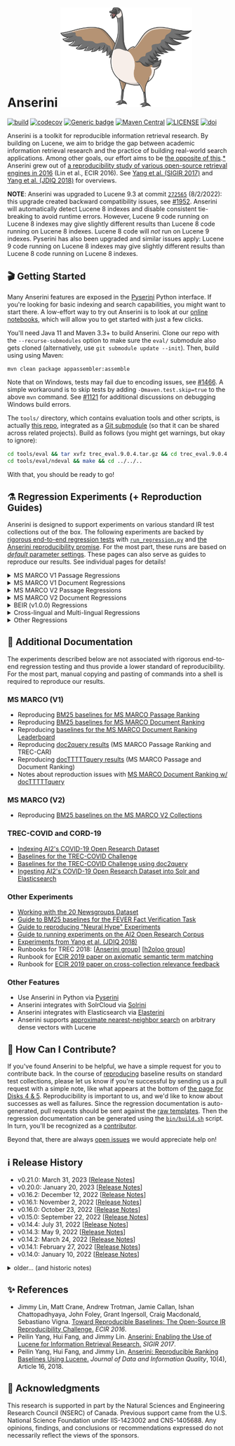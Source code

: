 Anserini <img src="docs/anserini-logo.png" width="300" />
========
[![build](https://github.com/castorini/anserini/actions/workflows/maven.yml/badge.svg)](https://github.com/castorini/anserini/actions)
[![codecov](https://codecov.io/gh/castorini/anserini/branch/master/graph/badge.svg)](https://codecov.io/gh/castorini/anserini)
[![Generic badge](https://img.shields.io/badge/Lucene-v9.5.0-brightgreen.svg)](https://archive.apache.org/dist/lucene/java/9.5.0/)
[![Maven Central](https://img.shields.io/maven-central/v/io.anserini/anserini?color=brightgreen)](https://central.sonatype.com/namespace/io.anserini)
[![LICENSE](https://img.shields.io/badge/license-Apache-blue.svg?style=flat)](https://www.apache.org/licenses/LICENSE-2.0)
[![doi](http://img.shields.io/badge/doi-10.1145%2F3239571-blue.svg?style=flat)](https://doi.org/10.1145/3239571)

Anserini is a toolkit for reproducible information retrieval research.
By building on Lucene, we aim to bridge the gap between academic information retrieval research and the practice of building real-world search applications.
Among other goals, our effort aims to be [the opposite of this](http://phdcomics.com/comics/archive.php?comicid=1689).[*](docs/reproducibility.md)
Anserini grew out of [a reproducibility study of various open-source retrieval engines in 2016](https://cs.uwaterloo.ca/~jimmylin/publications/Lin_etal_ECIR2016.pdf) (Lin et al., ECIR 2016). 
See [Yang et al. (SIGIR 2017)](https://dl.acm.org/authorize?N47337) and [Yang et al. (JDIQ 2018)](https://dl.acm.org/citation.cfm?doid=3289400.3239571) for overviews.

**NOTE**: Anserini was upgraded to Lucene 9.3 at commit [`272565`](https://github.com/castorini/anserini/commit/27256551e958f39495b04e89ef55de9d27f33414) (8/2/2022): this upgrade created backward compatibility issues, see [#1952](https://github.com/castorini/anserini/issues/1952).
Anserini will automatically detect Lucene 8 indexes and disable consistent tie-breaking to avoid runtime errors.
However, Lucene 9 code running on Lucene 8 indexes may give slightly different results than Lucene 8 code running on Lucene 8 indexes.
Lucene 8 code will _not_ run on Lucene 9 indexes.
Pyserini has also been upgraded and similar issues apply: Lucene 9 code running on Lucene 8 indexes may give slightly different results than Lucene 8 code running on Lucene 8 indexes.

## 🎬 Getting Started

Many Anserini features are exposed in the [Pyserini](http://pyserini.io/) Python interface.
If you're looking for basic indexing and search capabilities, you might want to start there.
A low-effort way to try out Anserini is to look at our [online notebooks](https://github.com/castorini/anserini-notebooks), which will allow you to get started with just a few clicks.

You'll need Java 11 and Maven 3.3+ to build Anserini.
Clone our repo with the `--recurse-submodules` option to make sure the `eval/` submodule also gets cloned (alternatively, use `git submodule update --init`).
Then, build using using Maven:

```
mvn clean package appassembler:assemble
```

Note that on Windows, tests may fail due to encoding issues, see [#1466](https://github.com/castorini/anserini/issues/1466).
A simple workaround is to skip tests by adding `-Dmaven.test.skip=true` to the above `mvn` command.
See [#1121](https://github.com/castorini/pyserini/discussions/1121) for additional discussions on debugging Windows build errors.

The `tools/` directory, which contains evaluation tools and other scripts, is actually [this repo](https://github.com/castorini/anserini-tools), integrated as a [Git submodule](https://git-scm.com/book/en/v2/Git-Tools-Submodules) (so that it can be shared across related projects).
Build as follows (you might get warnings, but okay to ignore):

```bash
cd tools/eval && tar xvfz trec_eval.9.0.4.tar.gz && cd trec_eval.9.0.4 && make && cd ../../..
cd tools/eval/ndeval && make && cd ../../..
```

With that, you should be ready to go!

## ⚗️ Regression Experiments (+ Reproduction Guides)

Anserini is designed to support experiments on various standard IR test collections out of the box.
The following experiments are backed by [rigorous end-to-end regression tests](docs/regressions.md) with [`run_regression.py`](src/main/python/run_regression.py) and [the Anserini reproducibility promise](docs/regressions.md).
For the most part, these runs are based on [_default_ parameter settings](src/main/java/io/anserini/search/SearchCollection.java).
These pages can also serve as guides to reproduce our results.
See individual pages for details!

<details>
<summary>MS MARCO V1 Passage Regressions</summary>

### MS MARCO V1 Passage Regressions

|                                             |                                   dev                                    |                                 DL19                                  |                                 DL20                                  |
|---------------------------------------------|:------------------------------------------------------------------------:|:---------------------------------------------------------------------:|:---------------------------------------------------------------------:|
| **Unsupervised Sparse Lexical**             |                                                                          |                                                                       |                                                                       |
| BoW baselines                               |                 [+](docs/regressions-msmarco-passage.md)                 |                 [+](docs/regressions-dl19-passage.md)                 |                 [+](docs/regressions-dl20-passage.md)                 |
| Quantized BM25                              |             [✓](docs/regressions-msmarco-passage-bm25-b8.md)             |             [✓](docs/regressions-dl19-passage-bm25-b8.md)             |             [✓](docs/regressions-dl20-passage-bm25-b8.md)             |
| WP baselines                                |               [+](docs/regressions-msmarco-passage-wp.md)                |               [+](docs/regressions-dl19-passage-wp.md)                |               [+](docs/regressions-dl20-passage-wp.md)                |
| Huggingface WP baselines                    |             [+](docs/regressions-msmarco-passage-hgf-wp.md)              |             [+](docs/regressions-dl19-passage-hgf-wp.md)              |             [+](docs/regressions-dl20-passage-hgf-wp.md)              |
| doc2query                                   |            [+](docs/regressions-msmarco-passage-doc2query.md)            |                                                                       |                                                                       |
| doc2query-T5                                |          [+](docs/regressions-msmarco-passage-docTTTTTquery.md)          |          [+](docs/regressions-dl19-passage-docTTTTTquery.md)          |          [+](docs/regressions-dl20-passage-docTTTTTquery.md)          |
| **Learned Sparse Lexical (uniCOIL family)** |                                                                          |                                                                       |                                                                       |
| uniCOIL noexp                               |          [✓](docs/regressions-msmarco-passage-unicoil-noexp.md)          |          [✓](docs/regressions-dl19-passage-unicoil-noexp.md)          |          [✓](docs/regressions-dl20-passage-unicoil-noexp.md)          |
| uniCOIL with doc2query-T5                   |             [✓](docs/regressions-msmarco-passage-unicoil.md)             |             [✓](docs/regressions-dl19-passage-unicoil.md)             |             [✓](docs/regressions-dl20-passage-unicoil.md)             |
| uniCOIL with TILDE                          |     [✓](docs/regressions-msmarco-passage-unicoil-tilde-expansion.md)     |                                                                       |                                                                       |
| **Learned Sparse Lexical (other)**          |                                                                          |                                                                       |                                                                       |
| DeepImpact                                  |           [✓](docs/regressions-msmarco-passage-deepimpact.md)            |                                                                       |                                                                       |
| SPLADEv2                                    |       [✓](docs/regressions-msmarco-passage-distill-splade-max.md)        |                                                                       |                                                                       |
| SPLADE-distill CoCodenser-medium            | [✓](docs/regressions-msmarco-passage-splade-distil-cocodenser-medium.md) | [✓](docs/regressions-dl19-passage-splade-distil-cocodenser-medium.md) | [✓](docs/regressions-dl20-passage-splade-distil-cocodenser-medium.md) |
| SPLADE++ CoCondenser-EnsembleDistil         |          [✓](docs/regressions-msmarco-passage-splade-pp-ed.md)           |          [✓](docs/regressions-dl19-passage-splade-pp-ed.md)           |          [✓](docs/regressions-dl20-passage-splade-pp-ed.md)           |
| SPLADE++ CoCondenser-EnsembleDistil (ONNX)  |        [✓](docs/regressions-msmarco-passage-splade-pp-ed-onnx.md)        |        [✓](docs/regressions-dl19-passage-splade-pp-ed-onnx.md)        |        [✓](docs/regressions-dl20-passage-splade-pp-ed-onnx.md)        |
| SPLADE++ CoCondenser-SelfDistil             |          [✓](docs/regressions-msmarco-passage-splade-pp-sd.md)           |          [✓](docs/regressions-dl19-passage-splade-pp-sd.md)           |          [✓](docs/regressions-dl20-passage-splade-pp-sd.md)           |
| SPLADE++ CoCondenser-SelfDistil (ONNX)      |        [✓](docs/regressions-msmarco-passage-splade-pp-sd-onnx.md)        |        [✓](docs/regressions-dl19-passage-splade-pp-sd-onnx.md)        |        [✓](docs/regressions-dl20-passage-splade-pp-sd-onnx.md)        |
| **Learned Dense**                           |                                                                          |                                                                       |                                                                       |
| cosDPR-distil                               |         [✓](docs/regressions-msmarco-passage-cos-dpr-distil.md)          |                                                                       |                                                                       |                                                                       |

### Available Corpora for Download

| Corpora                                                                                                                                   |   Size | Checksum                           |
|:------------------------------------------------------------------------------------------------------------------------------------------|-------:|:-----------------------------------|
| [Quantized BM25](https://rgw.cs.uwaterloo.ca/JIMMYLIN-bucket0/data/msmarco-passage-bm25-b8.tar)                                           | 1.2 GB | `0a623e2c97ac6b7e814bf1323a97b435` |
| [uniCOIL (noexp)](https://rgw.cs.uwaterloo.ca/JIMMYLIN-bucket0/data/msmarco-passage-unicoil-noexp.tar)                                    | 2.7 GB | `f17ddd8c7c00ff121c3c3b147d2e17d8` |
| [uniCOIL (d2q-T5)](https://rgw.cs.uwaterloo.ca/JIMMYLIN-bucket0/data/msmarco-passage-unicoil.tar)                                         | 3.4 GB | `78eef752c78c8691f7d61600ceed306f` |
| [uniCOIL (TILDE)](https://rgw.cs.uwaterloo.ca/JIMMYLIN-bucket0/data/msmarco-passage-unicoil-tilde-expansion.tar)                          | 3.9 GB | `12a9c289d94e32fd63a7d39c9677d75c` |
| [DeepImpact](https://rgw.cs.uwaterloo.ca/JIMMYLIN-bucket0/data/msmarco-passage-deepimpact.tar)                                            | 3.6 GB | `73843885b503af3c8b3ee62e5f5a9900` |
| [SPLADEv2](https://rgw.cs.uwaterloo.ca/JIMMYLIN-bucket0/data/msmarco-passage-distill-splade-max.tar)                                      | 9.9 GB | `b5d126f5d9a8e1b3ef3f5cb0ba651725` |
| [SPLADE-distill CoCodenser-medium](https://rgw.cs.uwaterloo.ca/JIMMYLIN-bucket0/data/msmarco-passage-splade_distil_cocodenser_medium.tar) | 4.9 GB | `f77239a26d08856e6491a34062893b0c` |
| [SPLADE++ CoCondenser-EnsembleDistil](https://rgw.cs.uwaterloo.ca/pyserini/data/msmarco-passage-splade-pp-ed.tar)                         | 4.2 GB | `e489133bdc54ee1e7c62a32aa582bc77` |
| [SPLADE++ CoCondenser-SelfDistil](https://rgw.cs.uwaterloo.ca/pyserini/data/msmarco-passage-splade-pp-sd.tar)                             | 4.8 GB | `cb7e264222f2bf2221dd2c9d28190be1` |
| [cosDPR-distil](https://rgw.cs.uwaterloo.ca/pyserini/data/msmarco-passage-cos-dpr-distil.tar)                                             |  57 GB | `e20ffbc8b5e7f760af31298aefeaebbd` |

</details>
<details>
<summary>MS MARCO V1 Document Regressions</summary>

### MS MARCO V1 Document Regressions

|                                                                                               |                             dev                              |                           DL19                            |                           DL20                            |
|-----------------------------------------------------------------------------------------------|:------------------------------------------------------------:|:---------------------------------------------------------:|:---------------------------------------------------------:|
| **Unsupervised Lexical, Complete Doc**[*](docs/experiments-msmarco-doc-doc2query-details.md)  |
| BoW baselines                                                                                 |             [+](docs/regressions-msmarco-doc.md)             |             [+](docs/regressions-dl19-doc.md)             |             [+](docs/regressions-dl20-doc.md)             |
| WP baselines                                                                                  |           [+](docs/regressions-msmarco-doc-wp.md)            |           [+](docs/regressions-dl19-doc-wp.md)            |           [+](docs/regressions-dl20-doc-wp.md)            |
| Huggingface WP baselines                                                                      |         [+](docs/regressions-msmarco-doc-hgf-wp.md)          |         [+](docs/regressions-dl19-doc-hgf-wp.md)          |         [+](docs/regressions-dl20-doc-hgf-wp.md)          |
| doc2query-T5                                                                                  |      [+](docs/regressions-msmarco-doc-docTTTTTquery.md)      |      [+](docs/regressions-dl19-doc-docTTTTTquery.md)      |      [+](docs/regressions-dl20-doc-docTTTTTquery.md)      |
| **Unsupervised Lexical, Segmented Doc**[*](docs/experiments-msmarco-doc-doc2query-details.md) |
| BoW baselines                                                                                 |        [+](docs/regressions-msmarco-doc-segmented.md)        |        [+](docs/regressions-dl19-doc-segmented.md)        |        [+](docs/regressions-dl20-doc-segmented.md)        |
| WP baselines                                                                                  |      [+](docs/regressions-msmarco-doc-segmented-wp.md)       |      [+](docs/regressions-dl19-doc-segmented-wp.md)       |      [+](docs/regressions-dl20-doc-segmented-wp.md)       |
| doc2query-T5                                                                                  | [+](docs/regressions-msmarco-doc-segmented-docTTTTTquery.md) | [+](docs/regressions-dl19-doc-segmented-docTTTTTquery.md) | [+](docs/regressions-dl20-doc-segmented-docTTTTTquery.md) |
| **Learned Sparse Lexical**                                                                    |
| uniCOIL noexp                                                                                 | [✓](docs/regressions-msmarco-doc-segmented-unicoil-noexp.md) | [✓](docs/regressions-dl19-doc-segmented-unicoil-noexp.md) | [✓](docs/regressions-dl20-doc-segmented-unicoil-noexp.md) |
| uniCOIL with doc2query-T5                                                                     |    [✓](docs/regressions-msmarco-doc-segmented-unicoil.md)    |    [✓](docs/regressions-dl19-doc-segmented-unicoil.md)    |    [✓](docs/regressions-dl20-doc-segmented-unicoil.md)    |

### Available Corpora for Download

| Corpora                                                                                                                                         |   Size | Checksum                           |
|:------------------------------------------------------------------------------------------------------------------------------------------------|-------:|:-----------------------------------|
| [MS MARCO V1 doc: uniCOIL (noexp)](https://rgw.cs.uwaterloo.ca/JIMMYLIN-bucket0/data/msmarco-doc-segmented-unicoil-noexp.tar)                   |  11 GB | `11b226e1cacd9c8ae0a660fd14cdd710` |
| [MS MARCO V1 doc: uniCOIL (d2q-T5)](https://rgw.cs.uwaterloo.ca/JIMMYLIN-bucket0/data/msmarco-doc-segmented-unicoil.tar)                        |  19 GB | `6a00e2c0c375cb1e52c83ae5ac377ebb` |

</details>
<details>
<summary>MS MARCO V2 Passage Regressions</summary>

### MS MARCO V2 Passage Regressions

|                                            |                               dev                               |                           DL21                            |                           DL22                            |
|--------------------------------------------|:---------------------------------------------------------------:|:---------------------------------------------------------:|:---------------------------------------------------------:|
| **Unsupervised Lexical, Original Corpus**  |
| baselines                                  |           [+](docs/regressions-msmarco-v2-passage.md)           |           [+](docs/regressions-dl21-passage.md)           |           [+](docs/regressions-dl22-passage.md)           |
| doc2query-T5                               |       [+](docs/regressions-msmarco-v2-passage-d2q-t5.md)        |       [+](docs/regressions-dl21-passage-d2q-t5.md)        |       [+](docs/regressions-dl22-passage-d2q-t5.md)        |
| **Unsupervised Lexical, Augmented Corpus** |
| baselines                                  |      [+](docs/regressions-msmarco-v2-passage-augmented.md)      |      [+](docs/regressions-dl21-passage-augmented.md)      |      [+](docs/regressions-dl22-passage-augmented.md)      |
| doc2query-T5                               |  [+](docs/regressions-msmarco-v2-passage-augmented-d2q-t5.md)   |  [+](docs/regressions-dl21-passage-augmented-d2q-t5.md)   |  [+](docs/regressions-dl22-passage-augmented-d2q-t5.md)   |
| **Learned Sparse Lexical**                 |
| uniCOIL noexp zero-shot                    | [✓](docs/regressions-msmarco-v2-passage-unicoil-noexp-0shot.md) | [✓](docs/regressions-dl21-passage-unicoil-noexp-0shot.md) | [✓](docs/regressions-dl22-passage-unicoil-noexp-0shot.md) |
| uniCOIL with doc2query-T5 zero-shot        |    [✓](docs/regressions-msmarco-v2-passage-unicoil-0shot.md)    |    [✓](docs/regressions-dl21-passage-unicoil-0shot.md)    |    [✓](docs/regressions-dl22-passage-unicoil-0shot.md)    |
| SPLADE++ CoCondenser-EnsembleDistil        |    [✓](docs/regressions-msmarco-v2-passage-splade-pp-ed.md)     |    [✓](docs/regressions-dl21-passage-splade-pp-ed.md)     |    [✓](docs/regressions-dl22-passage-splade-pp-ed.md)     |
| SPLADE++ CoCondenser-SelfDistil            |    [✓](docs/regressions-msmarco-v2-passage-splade-pp-sd.md)     |    [✓](docs/regressions-dl21-passage-splade-pp-sd.md)     |    [✓](docs/regressions-dl22-passage-splade-pp-sd.md)     | 

### Available Corpora for Download

| Corpora                                                                                                              |  Size | Checksum                           |
|:---------------------------------------------------------------------------------------------------------------------|------:|:-----------------------------------|
| [uniCOIL (noexp)](https://rgw.cs.uwaterloo.ca/JIMMYLIN-bucket0/data/msmarco_v2_passage_unicoil_noexp_0shot.tar)      | 24 GB | `d9cc1ed3049746e68a2c91bf90e5212d` |
| [uniCOIL (d2q-T5)](https://rgw.cs.uwaterloo.ca/JIMMYLIN-bucket0/data/msmarco_v2_passage_unicoil_0shot.tar)           | 41 GB | `1949a00bfd5e1f1a230a04bbc1f01539` |
| [SPLADE++ CoCondenser-EnsembleDistil](https://rgw.cs.uwaterloo.ca/pyserini/data/msmarco_v2_passage_splade_pp_ed.tar) | 66 GB | `2cdb2adc259b8fa6caf666b20ebdc0e8` |
| [SPLADE++ CoCondenser-SelfDistil)](https://rgw.cs.uwaterloo.ca/pyserini/data/msmarco_v2_passage_splade_pp_sd.tar)    | 76 GB | `061930dd615c7c807323ea7fc7957877` |

</details>
<details>
<summary>MS MARCO V2 Document Regressions</summary>

### MS MARCO V2 Document Regressions

|                                         |                                   dev                                    |                                DL21                                |
|-----------------------------------------|:------------------------------------------------------------------------:|:------------------------------------------------------------------:|
| **Unsupervised Lexical, Complete Doc**  |
| baselines                               |                 [+](docs/regressions-msmarco-v2-doc.md)                  |                 [+](docs/regressions-dl21-doc.md)                  |
| doc2query-T5                            |              [+](docs/regressions-msmarco-v2-doc-d2q-t5.md)              |              [+](docs/regressions-dl21-doc-d2q-t5.md)              |
| **Unsupervised Lexical, Segmented Doc** |
| baselines                               |            [+](docs/regressions-msmarco-v2-doc-segmented.md)             |            [+](docs/regressions-dl21-doc-segmented.md)             |
| doc2query-T5                            |         [+](docs/regressions-msmarco-v2-doc-segmented-d2q-t5.md)         |         [+](docs/regressions-dl21-doc-segmented-d2q-t5.md)         |
| **Learned Sparse Lexical**              |
| uniCOIL noexp zero-shot                 | [✓](docs/regressions-msmarco-v2-doc-segmented-unicoil-noexp-0shot-v2.md) | [✓](docs/regressions-dl21-doc-segmented-unicoil-noexp-0shot-v2.md) |
| uniCOIL with doc2query-T5 zero-shot     |    [✓](docs/regressions-msmarco-v2-doc-segmented-unicoil-0shot-v2.md)    |    [✓](docs/regressions-dl21-doc-segmented-unicoil-0shot-v2.md)    |

### Available Corpora for Download

| Corpora                                                                                                                                         |   Size | Checksum                           |
|:------------------------------------------------------------------------------------------------------------------------------------------------|-------:|:-----------------------------------|
| [MS MARCO V2 doc: uniCOIL (noexp)](https://rgw.cs.uwaterloo.ca/JIMMYLIN-bucket0/data/msmarco_v2_doc_segmented_unicoil_noexp_0shot_v2.tar)       |  55 GB | `97ba262c497164de1054f357caea0c63` |
| [MS MARCO V2 doc: uniCOIL (d2q-T5)](https://rgw.cs.uwaterloo.ca/JIMMYLIN-bucket0/data/msmarco_v2_doc_segmented_unicoil_0shot_v2.tar)            |  72 GB | `c5639748c2cbad0152e10b0ebde3b804` |

</details>
<details>
<summary>BEIR (v1.0.0) Regressions</summary>

### BEIR (v1.0.0) Regressions

+ F = "flat" baseline
+ MF = "multifield" baseline
+ UCx = uniCOIL (noexp)
+ SPLADE = SPLADE-distill CoCodenser-medium

| Corpus | flat | flat-wp | multifield | UCx | SPLADE |
|--------|:----:|:-------:|:----------:|:------:|:------:|
| TREC-COVID | [+](docs/regressions-beir-v1.0.0-trec-covid-flat.md)     | [+](docs/regressions-beir-v1.0.0-trec-covid-flat-wp.md)   | [+](docs/regressions-beir-v1.0.0-trec-covid-multifield.md)     | [+](docs/regressions-beir-v1.0.0-trec-covid-unicoil-noexp.md) | [+](docs/regressions-beir-v1.0.0-trec-covid-splade-distil-cocodenser-medium.md) |
| BioASQ     | [+](docs/regressions-beir-v1.0.0-bioasq-flat.md)         | [+](docs/regressions-beir-v1.0.0-bioasq-flat-wp.md)       | [+](docs/regressions-beir-v1.0.0-bioasq-multifield.md)         | [+](docs/regressions-beir-v1.0.0-bioasq-unicoil-noexp.md) | [+](docs/regressions-beir-v1.0.0-bioasq-splade-distil-cocodenser-medium.md) |
| NFCorpus   | [+](docs/regressions-beir-v1.0.0-nfcorpus-flat.md)       | [+](docs/regressions-beir-v1.0.0-nfcorpus-flat-wp.md)     | [+](docs/regressions-beir-v1.0.0-nfcorpus-multifield.md)       | [+](docs/regressions-beir-v1.0.0-nfcorpus-unicoil-noexp.md) | [+](docs/regressions-beir-v1.0.0-nfcorpus-splade-distil-cocodenser-medium.md) |
| NQ         | [+](docs/regressions-beir-v1.0.0-nq-flat.md)             | [+](docs/regressions-beir-v1.0.0-nq-flat-wp.md)           | [+](docs/regressions-beir-v1.0.0-nq-multifield.md)             | [+](docs/regressions-beir-v1.0.0-nq-unicoil-noexp.md) | [+](docs/regressions-beir-v1.0.0-nq-splade-distil-cocodenser-medium.md) |
| HotpotQA   | [+](docs/regressions-beir-v1.0.0-hotpotqa-flat.md)       | [+](docs/regressions-beir-v1.0.0-hotpotqa-flat-wp.md)     | [+](docs/regressions-beir-v1.0.0-hotpotqa-multifield.md)       | [+](docs/regressions-beir-v1.0.0-hotpotqa-unicoil-noexp.md) | [+](docs/regressions-beir-v1.0.0-hotpotqa-splade-distil-cocodenser-medium.md) |
| FiQA-2018  | [+](docs/regressions-beir-v1.0.0-fiqa-flat.md)           | [+](docs/regressions-beir-v1.0.0-fiqa-flat-wp.md)         | [+](docs/regressions-beir-v1.0.0-fiqa-multifield.md)           | [+](docs/regressions-beir-v1.0.0-fiqa-unicoil-noexp.md) | [+](docs/regressions-beir-v1.0.0-fiqa-splade-distil-cocodenser-medium.md) |
| Signal-1M(RT) | [+](docs/regressions-beir-v1.0.0-signal1m-flat.md)    | [+](docs/regressions-beir-v1.0.0-signal1m-flat-wp.md)     | [+](docs/regressions-beir-v1.0.0-signal1m-multifield.md)       | [+](docs/regressions-beir-v1.0.0-signal1m-unicoil-noexp.md) | [+](docs/regressions-beir-v1.0.0-signal1m-splade-distil-cocodenser-medium.md) |
| TREC-NEWS     | [+](docs/regressions-beir-v1.0.0-trec-news-flat.md)   | [+](docs/regressions-beir-v1.0.0-trec-news-flat-wp.md)    | [+](docs/regressions-beir-v1.0.0-trec-news-multifield.md)      | [+](docs/regressions-beir-v1.0.0-trec-news-unicoil-noexp.md) | [+](docs/regressions-beir-v1.0.0-trec-news-splade-distil-cocodenser-medium.md) |
| Robust04      | [+](docs/regressions-beir-v1.0.0-robust04-flat.md)    | [+](docs/regressions-beir-v1.0.0-robust04-flat-wp.md)     | [+](docs/regressions-beir-v1.0.0-robust04-multifield.md)       | [+](docs/regressions-beir-v1.0.0-robust04-unicoil-noexp.md) | [+](docs/regressions-beir-v1.0.0-robust04-splade-distil-cocodenser-medium.md) |
| ArguAna       | [+](docs/regressions-beir-v1.0.0-arguana-flat.md)     | [+](docs/regressions-beir-v1.0.0-arguana-flat-wp.md)      | [+](docs/regressions-beir-v1.0.0-arguana-multifield.md)        | [+](docs/regressions-beir-v1.0.0-arguana-unicoil-noexp.md) | [+](docs/regressions-beir-v1.0.0-arguana-splade-distil-cocodenser-medium.md) |
| Touche2020    | [+](docs/regressions-beir-v1.0.0-webis-touche2020-flat.md)                    | [+](docs/regressions-beir-v1.0.0-webis-touche2020-flat-wp.md)         | [+](docs/regressions-beir-v1.0.0-webis-touche2020-multifield.md)               | [+](docs/regressions-beir-v1.0.0-webis-touche2020-unicoil-noexp.md) | [+](docs/regressions-beir-v1.0.0-webis-touche2020-splade-distil-cocodenser-medium.md) |
| CQADupStack-Android       | [+](docs/regressions-beir-v1.0.0-cqadupstack-android-flat.md)     | [+](docs/regressions-beir-v1.0.0-cqadupstack-android-flat-wp.md)      | [+](docs/regressions-beir-v1.0.0-cqadupstack-android-multifield.md)   | [+](docs/regressions-beir-v1.0.0-cqadupstack-android-unicoil-noexp.md) | [+](docs/regressions-beir-v1.0.0-cqadupstack-android-splade-distil-cocodenser-medium.md) |
| CQADupStack-English       | [+](docs/regressions-beir-v1.0.0-cqadupstack-english-flat.md)     | [+](docs/regressions-beir-v1.0.0-cqadupstack-english-flat-wp.md)      | [+](docs/regressions-beir-v1.0.0-cqadupstack-english-multifield.md)   | [+](docs/regressions-beir-v1.0.0-cqadupstack-english-unicoil-noexp.md) | [+](docs/regressions-beir-v1.0.0-cqadupstack-english-splade-distil-cocodenser-medium.md) |
| CQADupStack-Gaming        | [+](docs/regressions-beir-v1.0.0-cqadupstack-gaming-flat.md)      | [+](docs/regressions-beir-v1.0.0-cqadupstack-gaming-flat-wp.md)       | [+](docs/regressions-beir-v1.0.0-cqadupstack-gaming-multifield.md)    | [+](docs/regressions-beir-v1.0.0-cqadupstack-gaming-unicoil-noexp.md) | [+](docs/regressions-beir-v1.0.0-cqadupstack-gaming-splade-distil-cocodenser-medium.md) |
| CQADupStack-Gis           | [+](docs/regressions-beir-v1.0.0-cqadupstack-gis-flat.md)         | [+](docs/regressions-beir-v1.0.0-cqadupstack-gis-flat-wp.md)          | [+](docs/regressions-beir-v1.0.0-cqadupstack-gis-multifield.md)       | [+](docs/regressions-beir-v1.0.0-cqadupstack-gis-unicoil-noexp.md) | [+](docs/regressions-beir-v1.0.0-cqadupstack-gis-splade-distil-cocodenser-medium.md) |
| CQADupStack-Mathematica   | [+](docs/regressions-beir-v1.0.0-cqadupstack-mathematica-flat.md) | [+](docs/regressions-beir-v1.0.0-cqadupstack-mathematica-flat-wp.md)  | [+](docs/regressions-beir-v1.0.0-cqadupstack-mathematica-multifield.md) | [+](docs/regressions-beir-v1.0.0-cqadupstack-mathematica-unicoil-noexp.md) | [+](docs/regressions-beir-v1.0.0-cqadupstack-mathematica-splade-distil-cocodenser-medium.md) |
| CQADupStack-Physics       | [+](docs/regressions-beir-v1.0.0-cqadupstack-physics-flat.md)     | [+](docs/regressions-beir-v1.0.0-cqadupstack-physics-flat-wp.md)      | [+](docs/regressions-beir-v1.0.0-cqadupstack-physics-multifield.md)   | [+](docs/regressions-beir-v1.0.0-cqadupstack-physics-unicoil-noexp.md) | [+](docs/regressions-beir-v1.0.0-cqadupstack-physics-splade-distil-cocodenser-medium.md) |
| CQADupStack-Programmers   | [+](docs/regressions-beir-v1.0.0-cqadupstack-programmers-flat.md) | [+](docs/regressions-beir-v1.0.0-cqadupstack-programmers-flat-wp.md)  | [+](docs/regressions-beir-v1.0.0-cqadupstack-programmers-multifield.md) | [+](docs/regressions-beir-v1.0.0-cqadupstack-programmers-unicoil-noexp.md) | [+](docs/regressions-beir-v1.0.0-cqadupstack-programmers-splade-distil-cocodenser-medium.md) |
| CQADupStack-Stats         | [+](docs/regressions-beir-v1.0.0-cqadupstack-stats-flat.md)       | [+](docs/regressions-beir-v1.0.0-cqadupstack-stats-flat-wp.md)        | [+](docs/regressions-beir-v1.0.0-cqadupstack-stats-multifield.md)     | [+](docs/regressions-beir-v1.0.0-cqadupstack-stats-unicoil-noexp.md) | [+](docs/regressions-beir-v1.0.0-cqadupstack-stats-splade-distil-cocodenser-medium.md) |
| CQADupStack-Tex           | [+](docs/regressions-beir-v1.0.0-cqadupstack-tex-flat.md)         | [+](docs/regressions-beir-v1.0.0-cqadupstack-tex-flat-wp.md)          | [+](docs/regressions-beir-v1.0.0-cqadupstack-tex-multifield.md)       | [+](docs/regressions-beir-v1.0.0-cqadupstack-tex-unicoil-noexp.md) | [+](docs/regressions-beir-v1.0.0-cqadupstack-tex-splade-distil-cocodenser-medium.md) |
| CQADupStack-Unix          | [+](docs/regressions-beir-v1.0.0-cqadupstack-unix-flat.md)        | [+](docs/regressions-beir-v1.0.0-cqadupstack-unix-flat-wp.md)         | [+](docs/regressions-beir-v1.0.0-cqadupstack-unix-multifield.md)      | [+](docs/regressions-beir-v1.0.0-cqadupstack-unix-unicoil-noexp.md) | [+](docs/regressions-beir-v1.0.0-cqadupstack-unix-splade-distil-cocodenser-medium.md) |
| CQADupStack-Webmasters    | [+](docs/regressions-beir-v1.0.0-cqadupstack-webmasters-flat.md)  | [+](docs/regressions-beir-v1.0.0-cqadupstack-webmasters-flat-wp.md)   | [+](docs/regressions-beir-v1.0.0-cqadupstack-webmasters-multifield.md) | [+](docs/regressions-beir-v1.0.0-cqadupstack-webmasters-unicoil-noexp.md) | [+](docs/regressions-beir-v1.0.0-cqadupstack-webmasters-splade-distil-cocodenser-medium.md) |
| CQADupStack-Wordpress     | [+](docs/regressions-beir-v1.0.0-cqadupstack-wordpress-flat.md)   | [+](docs/regressions-beir-v1.0.0-cqadupstack-wordpress-flat-wp.md)    | [+](docs/regressions-beir-v1.0.0-cqadupstack-wordpress-multifield.md) | [+](docs/regressions-beir-v1.0.0-cqadupstack-wordpress-unicoil-noexp.md) | [+](docs/regressions-beir-v1.0.0-cqadupstack-wordpress-splade-distil-cocodenser-medium.md) |
| Quora         | [+](docs/regressions-beir-v1.0.0-quora-flat.md)           | [+](docs/regressions-beir-v1.0.0-quora-flat-wp.md)            | [+](docs/regressions-beir-v1.0.0-quora-multifield.md)             | [+](docs/regressions-beir-v1.0.0-quora-unicoil-noexp.md) | [+](docs/regressions-beir-v1.0.0-quora-splade-distil-cocodenser-medium.md) |
| DBPedia       | [+](docs/regressions-beir-v1.0.0-dbpedia-entity-flat.md)  | [+](docs/regressions-beir-v1.0.0-dbpedia-entity-flat-wp.md)   | [+](docs/regressions-beir-v1.0.0-dbpedia-entity-multifield.md)    | [+](docs/regressions-beir-v1.0.0-dbpedia-entity-unicoil-noexp.md) | [+](docs/regressions-beir-v1.0.0-dbpedia-entity-splade-distil-cocodenser-medium.md) |
| SCIDOCS       | [+](docs/regressions-beir-v1.0.0-scidocs-flat.md)         | [+](docs/regressions-beir-v1.0.0-scidocs-flat-wp.md)          | [+](docs/regressions-beir-v1.0.0-scidocs-multifield.md)              | [+](docs/regressions-beir-v1.0.0-scidocs-unicoil-noexp.md) | [+](docs/regressions-beir-v1.0.0-scidocs-splade-distil-cocodenser-medium.md) |
| FEVER         | [+](docs/regressions-beir-v1.0.0-fever-flat.md)           | [+](docs/regressions-beir-v1.0.0-fever-flat-wp.md)            | [+](docs/regressions-beir-v1.0.0-fever-multifield.md)             | [+](docs/regressions-beir-v1.0.0-fever-unicoil-noexp.md) | [+](docs/regressions-beir-v1.0.0-fever-splade-distil-cocodenser-medium.md) |
| Climate-FEVER | [+](docs/regressions-beir-v1.0.0-climate-fever-flat.md)   | [+](docs/regressions-beir-v1.0.0-climate-fever-flat-wp.md)    | [+](docs/regressions-beir-v1.0.0-climate-fever-multifield.md)     | [+](docs/regressions-beir-v1.0.0-climate-fever-unicoil-noexp.md) | [+](docs/regressions-beir-v1.0.0-climate-fever-splade-distil-cocodenser-medium.md) |
| SciFact       | [+](docs/regressions-beir-v1.0.0-scifact-flat.md)         | [+](docs/regressions-beir-v1.0.0-scifact-flat-wp.md)          | [+](docs/regressions-beir-v1.0.0-scifact-multifield.md)          | [+](docs/regressions-beir-v1.0.0-scifact-unicoil-noexp.md) | [+](docs/regressions-beir-v1.0.0-scifact-splade-distil-cocodenser-medium.md) |

</details>
<details>
<summary>Cross-lingual and Multi-lingual Regressions</summary>

### Cross-lingual and Multi-lingual Regressions

+ Regressions for Mr. TyDi (v1.1) baselines: [ar](docs/regressions-mrtydi-v1.1-ar.md), [bn](docs/regressions-mrtydi-v1.1-bn.md), [en](docs/regressions-mrtydi-v1.1-en.md), [fi](docs/regressions-mrtydi-v1.1-fi.md), [id](docs/regressions-mrtydi-v1.1-id.md), [ja](docs/regressions-mrtydi-v1.1-ja.md), [ko](docs/regressions-mrtydi-v1.1-ko.md), [ru](docs/regressions-mrtydi-v1.1-ru.md), [sw](docs/regressions-mrtydi-v1.1-sw.md), [te](docs/regressions-mrtydi-v1.1-te.md), [th](docs/regressions-mrtydi-v1.1-th.md)
+ Regressions for MIRACL (v1.0) baselines: [ar](docs/regressions-miracl-v1.0-ar.md), [bn](docs/regressions-miracl-v1.0-bn.md), [en](docs/regressions-miracl-v1.0-en.md), [es](docs/regressions-miracl-v1.0-es.md), [fa](docs/regressions-miracl-v1.0-fa.md), [fi](docs/regressions-miracl-v1.0-fi.md), [fr](docs/regressions-miracl-v1.0-fr.md), [hi](docs/regressions-miracl-v1.0-hi.md), [id](docs/regressions-miracl-v1.0-id.md), [ja](docs/regressions-miracl-v1.0-ja.md), [ko](docs/regressions-miracl-v1.0-ko.md), [ru](docs/regressions-miracl-v1.0-ru.md), [sw](docs/regressions-miracl-v1.0-sw.md), [te](docs/regressions-miracl-v1.0-te.md), [th](docs/regressions-miracl-v1.0-th.md), [zh](docs/regressions-miracl-v1.0-zh.md)
+ Regressions for TREC 2022 NeuCLIR Track BM25 (query translation): [Persian](docs/regressions-neuclir22-fa-qt.md), [Russian](docs/regressions-neuclir22-ru-qt.md), [Chinese](docs/regressions-neuclir22-zh-qt.md)
+ Regressions for TREC 2022 NeuCLIR Track BM25 (document translation): [Persian](docs/regressions-neuclir22-fa-dt.md), [Russian](docs/regressions-neuclir22-ru-dt.md), [Chinese](docs/regressions-neuclir22-zh-dt.md)
+ Regressions for TREC 2022 NeuCLIR Track SPLADE (query translation): [Persian](docs/regressions-neuclir22-fa-qt-splade.md), [Russian](docs/regressions-neuclir22-ru-qt-splade.md), [Chinese](docs/regressions-neuclir22-zh-qt-splade.md)
+ Regressions for TREC 2022 NeuCLIR Track SPLADE (document translation): [Persian](docs/regressions-neuclir22-fa-dt-splade.md), [Russian](docs/regressions-neuclir22-ru-dt-splade.md), [Chinese](docs/regressions-neuclir22-zh-dt-splade.md)
+ Regressions for HC4 (v1.0) baselines on HC4 corpora: [Persian](docs/regressions-hc4-v1.0-fa.md), [Russian](docs/regressions-hc4-v1.0-ru.md), [Chinese](docs/regressions-hc4-v1.0-zh.md)
+ Regressions for HC4 (v1.0) baselines on original NeuCLIR22 corpora: [Persian](docs/regressions-hc4-neuclir22-fa.md), [Russian](docs/regressions-hc4-neuclir22-ru.md), [Chinese](docs/regressions-hc4-neuclir22-zh.md)
+ Regressions for HC4 (v1.0) baselines on translated NeuCLIR22 corpora: [Persian](docs/regressions-hc4-neuclir22-fa-en.md), [Russian](docs/regressions-hc4-neuclir22-ru-en.md), [Chinese](docs/regressions-hc4-neuclir22-zh-en.md)
+ Regressions for [NTCIR-8 ACLIA (IR4QA subtask, Monolingual Chinese)](docs/regressions-ntcir8-zh.md)
+ Regressions for [CLEF 2006 Monolingual French](docs/regressions-clef06-fr.md)
+ Regressions for [TREC 2002 Monolingual Arabic](docs/regressions-trec02-ar.md)
+ Regressions for FIRE 2012: [Monolingual Bengali](docs/regressions-fire12-bn.md), [Monolingual Hindi](docs/regressions-fire12-hi.md), [Monolingual English](docs/regressions-fire12-en.md)

</details>
<details>
<summary>Other Regressions</summary>

### Other Regressions

+ Regressions for [Disks 1 &amp; 2 (TREC 1-3)](docs/regressions-disk12.md), [Disks 4 &amp; 5 (TREC 7-8, Robust04)](docs/regressions-disk45.md), [AQUAINT (Robust05)](docs/regressions-robust05.md)
+ Regressions for [the New York Times Corpus (Core17)](docs/regressions-core17.md), [the Washington Post Corpus (Core18)](docs/regressions-core18.md)
+ Regressions for [Wt10g](docs/regressions-wt10g.md), [Gov2](docs/regressions-gov2.md)
+ Regressions for [ClueWeb09 (Category B)](docs/regressions-cw09b.md), [ClueWeb12-B13](docs/regressions-cw12b13.md), [ClueWeb12](docs/regressions-cw12.md)
+ Regressions for [Tweets2011 (MB11 &amp; MB12)](docs/regressions-mb11.md), [Tweets2013 (MB13 &amp; MB14)](docs/regressions-mb13.md)
+ Regressions for Complex Answer Retrieval (CAR17): [v1.5](docs/regressions-car17v1.5.md), [v2.0](docs/regressions-car17v2.0.md), [v2.0 with doc2query](docs/regressions-car17v2.0-doc2query.md)
+ Regressions for TREC News Tracks (Background Linking Task): [2018](docs/regressions-backgroundlinking18.md), [2019](docs/regressions-backgroundlinking19.md), [2020](docs/regressions-backgroundlinking20.md)
+ Regressions for [FEVER Fact Verification](docs/regressions-fever.md)
+ Regressions for DPR Wikipedia QA baselines: [100-word splits](docs/regressions-wikipedia-dpr-100w-bm25.md), [6/3 sliding window sentences](docs/regressions-wiki-all-6-3-tamber-bm25.md)

</details>

## 📃 Additional Documentation

The experiments described below are not associated with rigorous end-to-end regression testing and thus provide a lower standard of reproducibility.
For the most part, manual copying and pasting of commands into a shell is required to reproduce our results.

### MS MARCO (V1)

+ Reproducing [BM25 baselines for MS MARCO Passage Ranking](docs/experiments-msmarco-passage.md)
+ Reproducing [BM25 baselines for MS MARCO Document Ranking](docs/experiments-msmarco-doc.md)
+ Reproducing [baselines for the MS MARCO Document Ranking Leaderboard](docs/experiments-msmarco-doc-leaderboard.md)
+ Reproducing [doc2query results](docs/experiments-doc2query.md) (MS MARCO Passage Ranking and TREC-CAR)
+ Reproducing [docTTTTTquery results](docs/experiments-docTTTTTquery.md) (MS MARCO Passage and Document Ranking)
+ Notes about reproduction issues with [MS MARCO Document Ranking w/ docTTTTTquery](docs/experiments-msmarco-doc-doc2query-details.md)

### MS MARCO (V2)

+ Reproducing [BM25 baselines on the MS MARCO V2 Collections](docs/experiments-msmarco-v2.md)

### TREC-COVID and CORD-19

+ [Indexing AI2's COVID-19 Open Research Dataset](docs/experiments-cord19.md)
+ [Baselines for the TREC-COVID Challenge](docs/experiments-covid.md)
+ [Baselines for the TREC-COVID Challenge using doc2query](docs/experiments-covid-doc2query.md)
+ [Ingesting AI2's COVID-19 Open Research Dataset into Solr and Elasticsearch](docs/experiments-cord19-extras.md)

### Other Experiments

+ [Working with the 20 Newsgroups Dataset](docs/experiments-20newsgroups.md)
+ [Guide to BM25 baselines for the FEVER Fact Verification Task](docs/experiments-fever.md)
+ [Guide to reproducing "Neural Hype" Experiments](docs/experiments-forum2018.md)
+ [Guide to running experiments on the AI2 Open Research Corpus](docs/experiments-openresearch.md)
+ [Experiments from Yang et al. (JDIQ 2018)](docs/experiments-jdiq2018.md)
+ Runbooks for TREC 2018: [[Anserini group](docs/runbook-trec2018-anserini.md)] [[h2oloo group](docs/runbook-trec2018-h2oloo.md)]
+ Runbook for [ECIR 2019 paper on axiomatic semantic term matching](docs/runbook-ecir2019-axiomatic.md)
+ Runbook for [ECIR 2019 paper on cross-collection relevance feedback](docs/runbook-ecir2019-ccrf.md)

### Other Features

+ Use Anserini in Python via [Pyserini](http://pyserini.io/)
+ Anserini integrates with SolrCloud via [Solrini](docs/solrini.md)
+ Anserini integrates with Elasticsearch via [Elasterini](docs/elastirini.md)
+ Anserini supports [approximate nearest-neighbor search](docs/approximate-nearestneighbor.md) on arbitrary dense vectors with Lucene

## 🙋 How Can I Contribute?

If you've found Anserini to be helpful, we have a simple request for you to contribute back.
In the course of [reproducing](docs/reproducibility.md) baseline results on standard test collections, please let us know if you're successful by sending us a pull request with a simple note, like what appears at the bottom of [the page for Disks 4 &amp; 5](docs/regressions-disk45.md).
Reproducibility is important to us, and we'd like to know about successes as well as failures.
Since the regression documentation is auto-generated, pull requests should be sent against the [raw templates](https://github.com/castorini/anserini/tree/master/src/main/resources/docgen/templates).
Then the regression documentation can be generated using the [`bin/build.sh`](bin/build.sh) script.
In turn, you'll be recognized as a [contributor](https://github.com/castorini/anserini/graphs/contributors).

Beyond that, there are always [open issues](https://github.com/castorini/anserini/issues) we would appreciate help on!

## ℹ️ Release History

+ v0.21.0: March 31, 2023 [[Release Notes](docs/release-notes/release-notes-v0.21.0.md)]
+ v0.20.0: January 20, 2023 [[Release Notes](docs/release-notes/release-notes-v0.20.0.md)]
+ v0.16.2: December 12, 2022 [[Release Notes](docs/release-notes/release-notes-v0.16.2.md)]
+ v0.16.1: November 2, 2022 [[Release Notes](docs/release-notes/release-notes-v0.16.1.md)]
+ v0.16.0: October 23, 2022 [[Release Notes](docs/release-notes/release-notes-v0.16.0.md)]
+ v0.15.0: September 22, 2022 [[Release Notes](docs/release-notes/release-notes-v0.15.0.md)]
+ v0.14.4: July 31, 2022 [[Release Notes](docs/release-notes/release-notes-v0.14.4.md)]
+ v0.14.3: May 9, 2022 [[Release Notes](docs/release-notes/release-notes-v0.14.3.md)]
+ v0.14.2: March 24, 2022 [[Release Notes](docs/release-notes/release-notes-v0.14.2.md)]
+ v0.14.1: February 27, 2022 [[Release Notes](docs/release-notes/release-notes-v0.14.1.md)]
+ v0.14.0: January 10, 2022 [[Release Notes](docs/release-notes/release-notes-v0.14.0.md)]

<details>
<summary>older... (and historic notes)</summary>

+ v0.13.5: November 2, 2021 [[Release Notes](docs/release-notes/release-notes-v0.13.5.md)]
+ v0.13.4: October 22, 2021 [[Release Notes](docs/release-notes/release-notes-v0.13.4.md)]
+ v0.13.3: August 22, 2021 [[Release Notes](docs/release-notes/release-notes-v0.13.3.md)]
+ v0.13.2: July 20, 2021 [[Release Notes](docs/release-notes/release-notes-v0.13.2.md)]
+ v0.13.1: June 29, 2021 [[Release Notes](docs/release-notes/release-notes-v0.13.1.md)]
+ v0.13.0: June 22, 2021 [[Release Notes](docs/release-notes/release-notes-v0.13.0.md)]
+ v0.12.0: April 29, 2021 [[Release Notes](docs/release-notes/release-notes-v0.12.0.md)]
+ v0.11.0: February 13, 2021 [[Release Notes](docs/release-notes/release-notes-v0.11.0.md)]
+ v0.10.1: January 8, 2021 [[Release Notes](docs/release-notes/release-notes-v0.10.1.md)]
+ v0.10.0: November 25, 2020 [[Release Notes](docs/release-notes/release-notes-v0.10.0.md)]
+ v0.9.4: June 25, 2020 [[Release Notes](docs/release-notes/release-notes-v0.9.4.md)]
+ v0.9.3: May 26, 2020 [[Release Notes](docs/release-notes/release-notes-v0.9.3.md)]
+ v0.9.2: May 14, 2020 [[Release Notes](docs/release-notes/release-notes-v0.9.2.md)]
+ v0.9.1: May 6, 2020 [[Release Notes](docs/release-notes/release-notes-v0.9.1.md)]
+ v0.9.0: April 18, 2020 [[Release Notes](docs/release-notes/release-notes-v0.9.0.md)]
+ v0.8.1: March 22, 2020 [[Release Notes](docs/release-notes/release-notes-v0.8.1.md)]
+ v0.8.0: March 11, 2020 [[Release Notes](docs/release-notes/release-notes-v0.8.0.md)]
+ v0.7.2: January 25, 2020 [[Release Notes](docs/release-notes/release-notes-v0.7.2.md)]
+ v0.7.1: January 9, 2020 [[Release Notes](docs/release-notes/release-notes-v0.7.1.md)]
+ v0.7.0: December 13, 2019 [[Release Notes](docs/release-notes/release-notes-v0.7.0.md)]
+ v0.6.0: September 6, 2019 [[Release Notes](docs/release-notes/release-notes-v0.6.0.md)][[Known Issues](docs/known-issues/known-issues-v0.6.0.md)]
+ v0.5.1: June 11, 2019 [[Release Notes](docs/release-notes/release-notes-v0.5.1.md)]
+ v0.5.0: June 5, 2019 [[Release Notes](docs/release-notes/release-notes-v0.5.0.md)]
+ v0.4.0: March 4, 2019 [[Release Notes](docs/release-notes/release-notes-v0.4.0.md)]
+ v0.3.0: December 16, 2018 [[Release Notes](docs/release-notes/release-notes-v0.3.0.md)]
+ v0.2.0: September 10, 2018 [[Release Notes](docs/release-notes/release-notes-v0.2.0.md)]
+ v0.1.0: July 4, 2018 [[Release Notes](docs/release-notes/release-notes-v0.1.0.md)]

## Historical Notes

+ Anserini was upgraded to Lucene 9.3 at commit [`272565`](https://github.com/castorini/anserini/commit/27256551e958f39495b04e89ef55de9d27f33414) (8/2/2022): this upgrade created backward compatibility issues, see [#1952](https://github.com/castorini/anserini/issues/1952).
+ Anserini was upgraded to Java 11 at commit [`17b702d`](https://github.com/castorini/anserini/commit/17b702d9c3c0971e04eb8386ab83bf2fb2630714) (7/11/2019) from Java 8.
Maven 3.3+ is also required.
+ Anserini was upgraded to Lucene 8.0 as of commit [`75e36f9`](https://github.com/castorini/anserini/commit/75e36f97f7037d1ceb20fa9c91582eac5e974131) (6/12/2019); prior to that, the toolkit uses Lucene 7.6.
Based on [preliminary experiments](docs/lucene7-vs-lucene8.md), query evaluation latency has been much improved in Lucene 8.
As a result of this upgrade, results of all regressions have changed slightly.
To reproducible old results from Lucene 7.6, use [v0.5.1](https://github.com/castorini/anserini/releases).

</details>

## ✨ References

+ Jimmy Lin, Matt Crane, Andrew Trotman, Jamie Callan, Ishan Chattopadhyaya, John Foley, Grant Ingersoll, Craig Macdonald, Sebastiano Vigna. [Toward Reproducible Baselines: The Open-Source IR Reproducibility Challenge.](https://cs.uwaterloo.ca/~jimmylin/publications/Lin_etal_ECIR2016.pdf) _ECIR 2016_.
+ Peilin Yang, Hui Fang, and Jimmy Lin. [Anserini: Enabling the Use of Lucene for Information Retrieval Research.](https://dl.acm.org/authorize?N47337) _SIGIR 2017_.
+ Peilin Yang, Hui Fang, and Jimmy Lin. [Anserini: Reproducible Ranking Baselines Using Lucene.](https://dl.acm.org/citation.cfm?doid=3289400.3239571) _Journal of Data and Information Quality_, 10(4), Article 16, 2018.

## 🙏 Acknowledgments

This research is supported in part by the Natural Sciences and Engineering Research Council (NSERC) of Canada.
Previous support came from the U.S. National Science Foundation under IIS-1423002 and CNS-1405688.
Any opinions, findings, and conclusions or recommendations expressed do not necessarily reflect the views of the sponsors.
